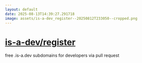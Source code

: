 ```yaml
---
layout: default
date: 2025-08-13T14:39:27.291718
image: assets/is-a-dev_register--20250812T233050--cropped.png
---
```


# [is-a-dev/register](https://github.com/is-a-dev/register)

free .is-a.dev subdomains for developers via pull request
